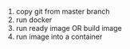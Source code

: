1. copy git from master branch
2. run docker 
3. run ready image OR build image 
4. run image into a container
